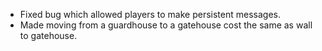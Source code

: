 * Fixed bug which allowed players to make persistent messages.
* Made moving from a guardhouse to a gatehouse cost the same as wall to gatehouse.
